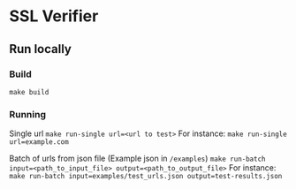 # SSL Verifier

## Run locally

### Build 
`make build`

### Running
Single url
`make run-single url=<url to test>`
For instance: `make run-single url=example.com`

Batch of urls from json file (Example json in `/examples`)
`make run-batch input=<path_to_input_file> output=<path_to_output_file>`
For instance: `make run-batch input=examples/test_urls.json output=test-results.json`
